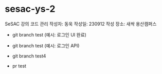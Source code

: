 # sesac-ys-2

SeSAC 강의 코드 관리
작성자: 동욱
작성일: 230912
작성 장소: 새싹 용산캠퍼스

- git branch test (예시: 로그인 UI 완료)
- git branch test (예시: 로그인 API)

- git branch test4

- pr test
